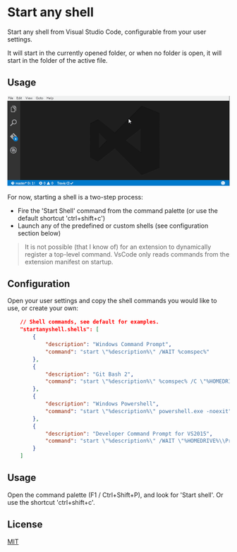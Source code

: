 # Start any shell

Start any shell from Visual Studio Code, configurable from your user settings.

It will start in the currently opened folder, or when no folder is open, it will start in the folder of the active file. 
 
## Usage 

![Start any shell](images/screenshot.gif)

For now, starting a shell is a two-step process:

- Fire the 'Start Shell' command from the command palette (or use the default shortcut 'ctrl+shift+c')
- Launch any of the predefined or custom shells (see configuration section below)

> It is not possible (that I know of) for an extension to dynamically register a top-level command.
> VsCode only reads commands from the extension manifest on startup.

## Configuration

Open your user settings and copy the shell commands you would like to use, or create your own:

```json
	// Shell commands, see default for examples.
	"startanyshell.shells": [
        {
            "description": "Windows Command Prompt",
            "command": "start \"%description%\" /WAIT %comspec%"
        },
        {
            "description": "Git Bash 2",
            "command": "start \"%description%\" %comspec% /C \"%HOMEDRIVE%\\Program Files\\Git\\git-cmd.exe\" --no-cd --command=usr/bin/bash.exe -l -i"
        },
        {
            "description": "Windows Powershell",
            "command": "start \"%description%\" powershell.exe -noexit"
        },
        {
            "description": "Developer Command Prompt for VS2015",
            "command": "start \"%description%\" /WAIT \"%HOMEDRIVE%\\Program Files (x86)\\Microsoft Visual Studio 14.0\\Common7\\Tools\\VsDevCmd.bat\""
        }
	]
```

## Usage 

Open the command palette (F1 / Ctrl+Shift+P), and look for 'Start shell'. Or use the shortcut 'ctrl+shift+c'.

## License

[MIT](LICENSE)
